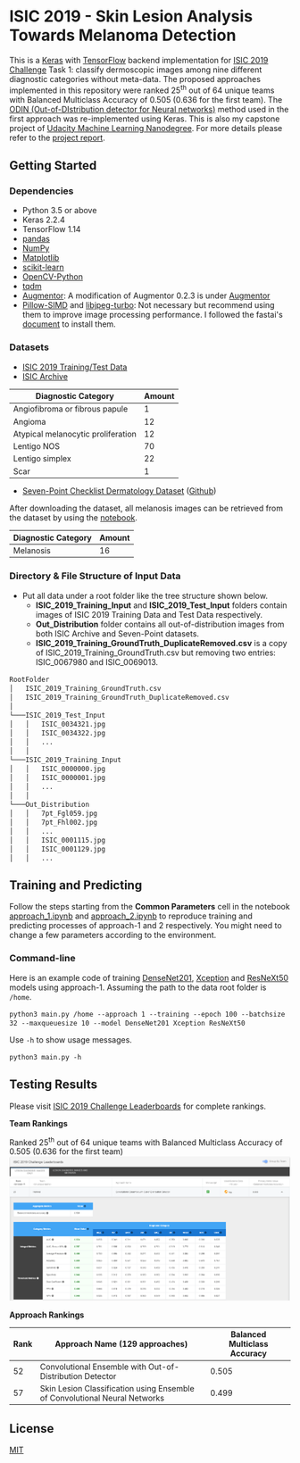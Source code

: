 # ISIC 2019 - Skin Lesion Analysis Towards Melanoma Detection

This is a [Keras](https://keras.io) with [TensorFlow](https://www.tensorflow.org/) backend implementation for [ISIC 2019 Challenge](https://challenge2019.isic-archive.com) Task 1: classify dermoscopic images among nine different diagnostic categories without meta-data. The proposed approaches implemented in this repository were ranked 25<sup>th</sup> out of 64 unique teams with Balanced Multiclass Accuracy of 0.505 (0.636 for the first team). The [ODIN (Out-of-DIstribution detector for Neural networks)](https://github.com/facebookresearch/odin) method used in the first approach was re-implemented using Keras. This is also my capstone project of [Udacity Machine Learning Nanodegree](https://www.udacity.com/course/machine-learning-engineer-nanodegree--nd009t). For more details please refer to the [project report](docs/capstone_project_report.pdf).

## Getting Started

### Dependencies

* Python 3.5 or above
* Keras 2.2.4
* TensorFlow 1.14
* [pandas](https://pandas.pydata.org)
* [NumPy](https://www.numpy.org)
* [Matplotlib](https://matplotlib.org)
* [scikit-learn](https://scikit-learn.org)
* [OpenCV-Python](https://github.com/skvark/opencv-python)
* [tqdm](https://github.com/tqdm/tqdm)
* [Augmentor](https://github.com/mdbloice/Augmentor): A modification of Augmentor 0.2.3 is under [Augmentor](Augmentor/)
* [Pillow-SIMD](https://github.com/uploadcare/pillow-simd) and [libjpeg-turbo](https://libjpeg-turbo.org): Not necessary but recommend using them to improve image processing performance. I followed the fastai's [document](https://docs.fast.ai/performance.html#installation) to install them.

### Datasets

* [ISIC 2019 Training/Test Data](https://challenge2019.isic-archive.com/data.html)
* [ISIC Archive](https://www.isic-archive.com/#!/topWithHeader/onlyHeaderTop/gallery)

| Diagnostic Category                | Amount |
| ---------------------------------- | ------ |
| Angiofibroma or fibrous papule     | 1      |
| Angioma                            | 12     |
| Atypical melanocytic proliferation | 12     |
| Lentigo NOS                        | 70     |
| Lentigo simplex                    | 22     |
| Scar                               | 1      |

* [Seven-Point Checklist Dermatology Dataset](http://derm.cs.sfu.ca/) ([Github](https://github.com/jeremykawahara/derm7pt))

After downloading the dataset, all melanosis images can be retrieved from the dataset by using the [notebook](derm7pt.ipynb).

| Diagnostic Category | Amount |
| ------------------- | ------ |
| Melanosis           | 16     |

### Directory & File Structure of Input Data

* Put all data under a root folder like the tree structure shown below.
  * **ISIC_2019_Training_Input** and **ISIC_2019_Test_Input** folders contain images of ISIC 2019 Training Data and Test Data respectively.
  * **Out_Distribution** folder contains all out-of-distribution images from both ISIC Archive and Seven-Point datasets.
  * **ISIC_2019_Training_GroundTruth_DuplicateRemoved.csv** is a copy of ISIC_2019_Training_GroundTruth.csv but removing two entries: ISIC_0067980 and ISIC_0069013.
```
RootFolder
│   ISIC_2019_Training_GroundTruth.csv
│   ISIC_2019_Training_GroundTruth_DuplicateRemoved.csv
│
└───ISIC_2019_Test_Input
│   │   ISIC_0034321.jpg
│   │   ISIC_0034322.jpg
│   │   ...
│   │
└───ISIC_2019_Training_Input
│   │   ISIC_0000000.jpg
│   │   ISIC_0000001.jpg
│   │   ...
│   │
└───Out_Distribution
│   │   7pt_Fgl059.jpg
│   │   7pt_Fhl002.jpg
│   │   ...
│   │   ISIC_0001115.jpg
│   │   ISIC_0001129.jpg
│   │   ...
```

## Training and Predicting

Follow the steps starting from the **Common Parameters** cell in the notebook [approach_1.ipynb](approach_1.ipynb) and [approach_2.ipynb](approach_2.ipynb) to reproduce training and predicting processes of approach-1 and 2 respectively. You might need to change a few parameters according to the environment.

### Command-line

Here is an example code of training [DenseNet201](https://keras.io/applications/#densenet), [Xception](https://keras.io/applications/#xception) and [ResNeXt50](https://keras.io/applications/#resnet) models using approach-1. Assuming the path to the data root folder is `/home`.
```
python3 main.py /home --approach 1 --training --epoch 100 --batchsize 32 --maxqueuesize 10 --model DenseNet201 Xception ResNeXt50
```

Use `-h` to show usage messages.
```
python3 main.py -h
```

## Testing Results

Please visit [ISIC 2019 Challenge Leaderboards](https://challenge2019.isic-archive.com/leaderboard.html) for complete rankings.

**Team Rankings**

Ranked 25<sup>th</sup> out of 64 unique teams with Balanced Multiclass Accuracy of 0.505 (0.636 for the first team)
![Team Rankings](imgs/25-Hsinwei.png)

**Approach Rankings**

| Rank | Approach Name (129 approaches)                                             | Balanced Multiclass Accuracy |
| ---- | -------------------------------------------------------------------------- | ---------------------------- |
| 52   | Convolutional Ensemble with Out-of-Distribution Detector                   | 0.505                        |
| 57   | Skin Lesion Classification using Ensemble of Convolutional Neural Networks | 0.499                        |

## License

[MIT](LICENSE)
